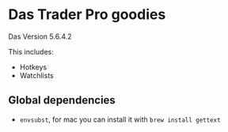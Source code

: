 # Das Trader Pro goodies

Das Version 5.6.4.2

This includes:

* Hotkeys
* Watchlists

## Global dependencies

  * `envsubst`, for mac you can install it with `brew install gettext`
